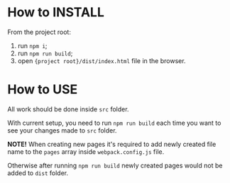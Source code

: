 # How to INSTALL
From the project root:
1. run `npm i`;
2. run `npm run build`;
3. open `{project root}/dist/index.html` file in the browser.

# How to USE

All work should be done inside `src` folder.

With current setup, you need to run `npm run build` each time you want to see your changes made to `src` folder.

**NOTE!**
When creating new pages it's required to add newly created file name to the `pages` array inside `webpack.config.js` file.

Otherwise after running `npm run build` newly created pages would not be added to `dist` folder.